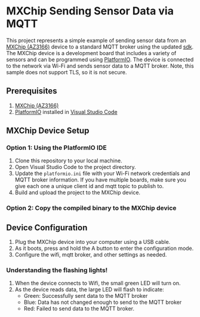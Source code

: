# MXChip Sending Sensor Data via MQTT

This project represents a simple example of sending sensor data from an [MXChip (AZ3166)](https://microsoft.github.io/azure-iot-developer-kit/) device to a standard MQTT broker using the updated [sdk](https://github.com/howardginsburg/framework-arduinostm32mxchip).  The MXChip device is a development board that includes a variety of sensors and can be programmed using [PlatformIO](https://platformio.org/). The device is connected to the network via Wi-Fi and sends sensor data to a MQTT broker.  Note, this sample does not support TLS, so it is not secure.  

## Prerequisites

1. [MXChip (AZ3166)](https://microsoft.github.io/azure-iot-developer-kit/)
1. [PlatformIO](https://platformio.org/) installed in [Visual Studio Code](https://code.visualstudio.com/)

## MXChip Device Setup

### Option 1: Using the PlatformIO IDE

1. Clone this repository to your local machine.
1. Open Visual Studio Code to the project directory.
1. Update the `platformio.ini` file with your Wi-Fi network credentials and MQTT broker information.  If you have multiple boards, make sure you give each one a unique client id and mqtt topic to publish to.
1. Build and upload the project to the MXChip device.

### Option 2: Copy the compiled binary to the MXChip device

## Device Configuration

1. Plug the MXChip device into your computer using a USB cable.
1. As it boots, press and hold the A button to enter the configuration mode.
1. Configure the wifi, mqtt broker, and other settings as needed.

### Understanding the flashing lights!

1. When the device connects to Wifi, the small green LED will turn on.
1. As the device reads data, the large LED will flash to indicate:
   - Green: Successfully sent data to the MQTT broker
   - Blue: Data has not changed enough to send to the MQTT broker
   - Red: Failed to send data to the MQTT broker.
